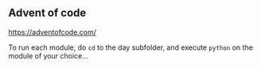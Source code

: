## Advent of code

https://adventofcode.com/

To run each module, do `cd` to the day subfolder, and execute `python` on the module of your
choice...
